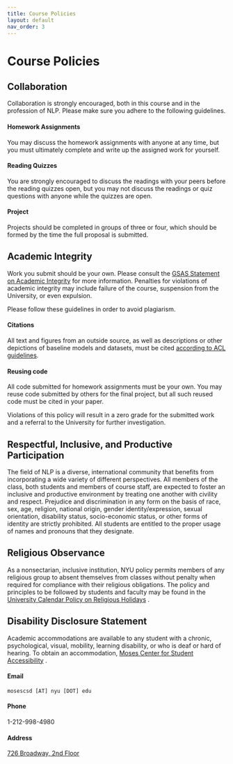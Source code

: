 ```yaml
---
title: Course Policies 
layout: default 
nav_order: 3
---
```


# Course Policies

## Collaboration

Collaboration is strongly encouraged, both in this course and in the profession of NLP. Please make sure you adhere to
the following guidelines.

#### Homework Assignments

You may discuss the homework assignments with anyone at any time, but you must ultimately complete and write up the
assigned work for yourself.

#### Reading Quizzes

You are strongly encouraged to discuss the readings with your peers before the reading quizzes open, but you may not
discuss the readings or quiz questions with anyone while the quizzes are open.

#### Project

Projects should be completed in groups of three or four, which should be formed by the time the full proposal is
submitted.

## Academic Integrity

Work you submit should be your own. Please consult the
[GSAS Statement on Academic Integrity](https://gsas.nyu.edu/about-gsas/policies-and-procedures/gsas-statement-on-academic-integrity.html)
for more information. Penalties for violations of academic integrity may include failure of the course, suspension from
the University, or even expulsion.

Please follow these guidelines in order to avoid plagiarism.

#### Citations

All text and figures from an outside source, as well as descriptions or other depictions of baseline models and
datasets, must be cited [according to ACL guidelines](https://acl-org.github.io/ACLPUB/formatting.html).

#### Reusing code

All code submitted for homework assignments must be your own. You may reuse code submitted by others for the final
project, but all such reused code must be cited in your paper.

Violations of this policy will result in a zero grade for the submitted work and a referral to the University for
further investigation.

## Respectful, Inclusive, and Productive Participation

The field of NLP is a diverse, international community that benefits from incorporating a wide variety of different
perspectives. All members of the class, both students and members of course staff, are expected to foster an 
inclusive and productive environment by treating one another with civility and respect. Prejudice and discrimination in 
any form on the basis of race, sex, age, religion, national origin, gender identity/expression, sexual orientation, 
disability status, socio-economic status, or other forms of identity are strictly prohibited. All students are entitled 
to the proper usage of names and pronouns that they designate.


## Religious Observance

As a nonsectarian, inclusive institution, NYU policy permits members of any religious group to absent themselves from
classes without penalty when required for compliance with their religious obligations. The policy and principles to be
followed by students and faculty may be found in the
[University Calendar Policy on Religious Holidays](https://www.nyu.edu/about/policies-guidelines-compliance/policies-and-guidelines/university-calendar-policy-on-religious-holidays.html)
.

## Disability Disclosure Statement

Academic accommodations are available to any student with a chronic, psychological, visual, mobility, learning
disability, or who is deaf or hard of hearing. To obtain an accommodation,
[Moses Center for Student Accessibility](https://www.nyu.edu/students/communities-and-groups/student-accessibility.html)
.

#### Email

`mosescsd [AT] nyu [DOT] edu`

#### Phone

1-212-998-4980

#### Address

[726 Broadway, 2nd Floor](https://goo.gl/maps/EZB95VtQvcgs3Xgq8)